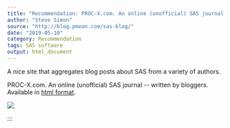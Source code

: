 ```yaml
---
title: "Recommendation: PROC-X.com. An online (unofficial) SAS journal -- written by bloggers"
author: "Steve Simon"
source: "http://blog.pmean.com/sas-blog/"
date: "2019-05-10"
category: Recommendation
tags: SAS software
output: html_document
---
```


A nice site that aggregates blog posts about SAS from a variety of
authors.

<!---More--->

PROC-X.com. An online (unofficial) SAS journal -- written by bloggers.
Available in [html format](http://proc-x.com/).

![](../../images/sas-blog01.png)


:::

